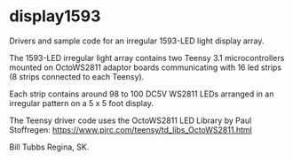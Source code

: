 # display1593
Drivers and sample code for an irregular 1593-LED light 
display array.

The 1593-LED irregular light array contains two Teensy 3.1
microcontrollers mounted on OctoWS2811 adaptor boards 
communicating with 16 led strips (8 strips connected to
each Teensy).

Each strip contains around 98 to 100 DC5V WS2811 LEDs 
arranged in an irregular pattern on a 5 x 5 foot display.

The Teensy driver code uses the OctoWS2811 LED Library 
by Paul Stoffregen:
https://www.pjrc.com/teensy/td_libs_OctoWS2811.html

Bill Tubbs
Regina, SK.
